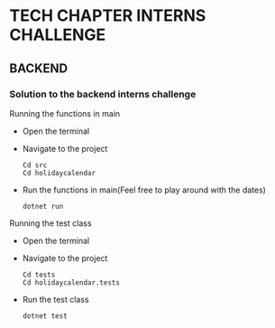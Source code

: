 # TECH CHAPTER INTERNS CHALLENGE

## BACKEND

### Solution to the backend interns challenge


Running the functions in main

- Open the terminal
- Navigate to the project
  
      Cd src
      Cd holidaycalendar
- Run the functions in main(Feel free to play around with the dates)
  
      dotnet run


Running the test class

- Open the terminal
- Navigate to the project
  
      Cd tests
      Cd holidaycalendar.tests
- Run the test class
  
      dotnet test
